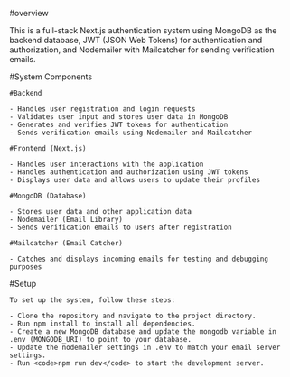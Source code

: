 #overview

This is a full-stack Next.js authentication system using MongoDB as the backend database, JWT (JSON Web Tokens) for authentication and authorization, and Nodemailer with Mailcatcher for sending verification emails.

#System Components

    #Backend
    
    - Handles user registration and login requests
    - Validates user input and stores user data in MongoDB
    - Generates and verifies JWT tokens for authentication
    - Sends verification emails using Nodemailer and Mailcatcher

    #Frontend (Next.js)

    - Handles user interactions with the application
    - Handles authentication and authorization using JWT tokens
    - Displays user data and allows users to update their profiles
    
    #MongoDB (Database)

    - Stores user data and other application data
    - Nodemailer (Email Library)
    - Sends verification emails to users after registration

    #Mailcatcher (Email Catcher)

    - Catches and displays incoming emails for testing and debugging purposes



#Setup

    To set up the system, follow these steps:

    - Clone the repository and navigate to the project directory.
    - Run npm install to install all dependencies.
    - Create a new MongoDB database and update the mongodb variable in .env (MONGODB_URI) to point to your database.
    - Update the nodemailer settings in .env to match your email server settings.
    - Run <code>npm run dev</code> to start the development server.

    
